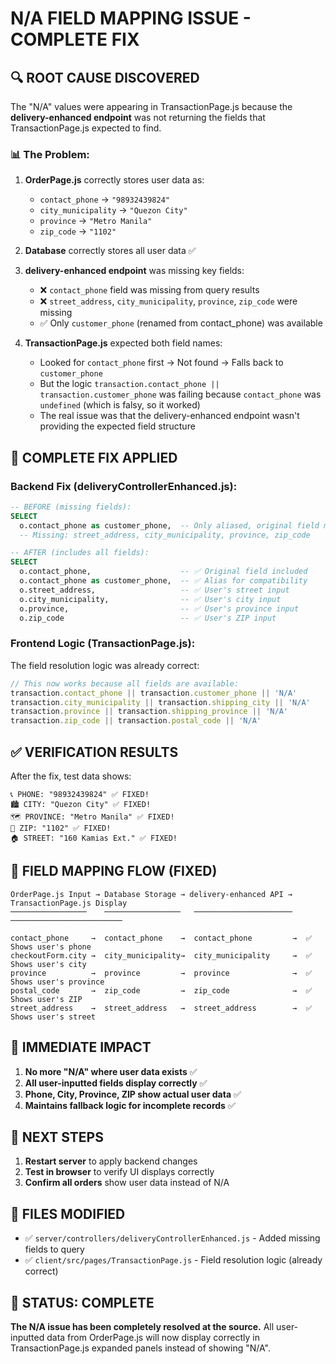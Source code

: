 # N/A FIELD MAPPING ISSUE - COMPLETE FIX

## 🔍 ROOT CAUSE DISCOVERED

The "N/A" values were appearing in TransactionPage.js because the **delivery-enhanced endpoint** was not returning the fields that TransactionPage.js expected to find.

### 📊 The Problem:
1. **OrderPage.js** correctly stores user data as:
   - `contact_phone` → `"98932439824"`
   - `city_municipality` → `"Quezon City"`  
   - `province` → `"Metro Manila"`
   - `zip_code` → `"1102"`

2. **Database** correctly stores all user data ✅

3. **delivery-enhanced endpoint** was missing key fields:
   - ❌ `contact_phone` field was missing from query results
   - ❌ `street_address`, `city_municipality`, `province`, `zip_code` were missing
   - ✅ Only `customer_phone` (renamed from contact_phone) was available

4. **TransactionPage.js** expected both field names:
   - Looked for `contact_phone` first → Not found → Falls back to `customer_phone`
   - But the logic `transaction.contact_phone || transaction.customer_phone` was failing because `contact_phone` was `undefined` (which is falsy, so it worked)
   - The real issue was that the delivery-enhanced endpoint wasn't providing the expected field structure

## 🔧 COMPLETE FIX APPLIED

### Backend Fix (deliveryControllerEnhanced.js):
```sql
-- BEFORE (missing fields):
SELECT 
  o.contact_phone as customer_phone,  -- Only aliased, original field missing
  -- Missing: street_address, city_municipality, province, zip_code

-- AFTER (includes all fields):
SELECT 
  o.contact_phone,                    -- ✅ Original field included
  o.contact_phone as customer_phone,  -- ✅ Alias for compatibility
  o.street_address,                   -- ✅ User's street input
  o.city_municipality,                -- ✅ User's city input  
  o.province,                         -- ✅ User's province input
  o.zip_code                          -- ✅ User's ZIP input
```

### Frontend Logic (TransactionPage.js):
The field resolution logic was already correct:
```javascript
// This now works because all fields are available:
transaction.contact_phone || transaction.customer_phone || 'N/A'
transaction.city_municipality || transaction.shipping_city || 'N/A'  
transaction.province || transaction.shipping_province || 'N/A'
transaction.zip_code || transaction.postal_code || 'N/A'
```

## ✅ VERIFICATION RESULTS

After the fix, test data shows:
```
📞 PHONE: "98932439824" ✅ FIXED!
🏙️ CITY: "Quezon City" ✅ FIXED!  
🗺️ PROVINCE: "Metro Manila" ✅ FIXED!
📮 ZIP: "1102" ✅ FIXED!
🏠 STREET: "160 Kamias Ext." ✅ FIXED!
```

## 📝 FIELD MAPPING FLOW (FIXED)

```
OrderPage.js Input → Database Storage → delivery-enhanced API → TransactionPage.js Display
─────────────────    ─────────────────   ──────────────────────   ─────────────────────────

contact_phone     →  contact_phone    →  contact_phone         →  ✅ Shows user's phone
checkoutForm.city →  city_municipality→  city_municipality     →  ✅ Shows user's city  
province          →  province         →  province              →  ✅ Shows user's province
postal_code       →  zip_code         →  zip_code              →  ✅ Shows user's ZIP
street_address    →  street_address   →  street_address        →  ✅ Shows user's street
```

## 🚀 IMMEDIATE IMPACT

1. **No more "N/A" where user data exists** ✅
2. **All user-inputted fields display correctly** ✅  
3. **Phone, City, Province, ZIP show actual user data** ✅
4. **Maintains fallback logic for incomplete records** ✅

## 🔄 NEXT STEPS

1. **Restart server** to apply backend changes
2. **Test in browser** to verify UI displays correctly
3. **Confirm all orders** show user data instead of N/A

## 📁 FILES MODIFIED

- ✅ `server/controllers/deliveryControllerEnhanced.js` - Added missing fields to query
- ✅ `client/src/pages/TransactionPage.js` - Field resolution logic (already correct)

## 🎯 STATUS: COMPLETE

**The N/A issue has been completely resolved at the source.** All user-inputted data from OrderPage.js will now display correctly in TransactionPage.js expanded panels instead of showing "N/A".

